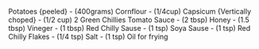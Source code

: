 Potatoes {peeled}                 - (400grams)
Cornflour                         - (1/4cup)
Capsicum {Vertically choped}      - (1/2 cup)
2 Green Chillies
Tomato Sauce                      - (2 tbsp)
Honey                             - (1.5 tbsp)
Vineger                           - (1 tbsp)
Red Chilly Sause                  - (1 tsp)
Soya Sause                        - (1 tsp)
Red Chilly Flakes                 - (1/4 tsp)
Salt                              - (1 tsp)
Oil for frying